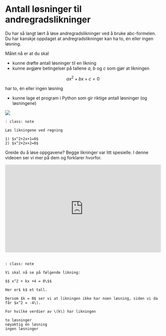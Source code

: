 # Antall løsninger til andregradslikninger


Du har så langt lært å løse andregradslikninger ved å bruke abc-formelen. Du har kanskje oppdaget at andregradslikninger kan ha to, én eller ingen løsning. 

Målet nå er at du skal

* kunne drøfte antall løsninger til en likning
* kunne avgjøre betingelser på tallene $a$, $b$ og $c$ som gjør at likningen

$$ a x^2+ b x + c = 0 $$

har to, én eller ingen løsning

* kunne lage et program i Python som gir riktige antall løsninger (og løsningene)

![](/bilder/nullpunktantall.jpg)

```{admonition} Oppgave  1
: class: note

Løs likningene ved regning

1) $x^2+2x+1=0$
2) $x^2+2x+2=0$

```

Greide du å løse oppgavene? Begge likninger var litt spesielle. I denne videoen ser vi mer på dem og forklarer hvorfor. 

<div style="padding:56.25% 0 0 0;position:relative;"><iframe src="https://player.vimeo.com/video/82221954?h=6f3872102d&title=0&byline=0&portrait=0" style="position:absolute;top:0;left:0;width:100%;height:100%;" frameborder="0" allow="autoplay; fullscreen; picture-in-picture" allowfullscreen></iframe></div><script src="https://player.vimeo.com/api/player.js"></script>

<br>

```{admonition} Oppgave 2
: class: note

Vi skal nå se på følgende likning:

$$ x^2 + kx +4 = 0\$$

Her er$ k$ et tall. 

Dersom $k = 0$ ser vi at likningen ikke har noen løsning, siden vi da får $x^2 = -4\). 

For hvilke verdier av \(k\) har likningen

to løsninger
nøyaktig én løsning
ingen løsninger


```